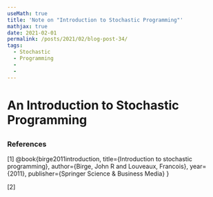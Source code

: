 ```yaml
---
useMath: true
title: 'Note on "Introduction to Stochastic Programming"'
mathjax: true
date: 2021-02-01
permalink: /posts/2021/02/blog-post-34/
tags:
  - Stochastic
  - Programming
  - 
  - 
---
```


# An Introduction to Stochastic Programming

<!-- more -->


## 




### References

<a id="1">[1]</a> 
@book{birge2011introduction,
  title={Introduction to stochastic programming},
  author={Birge, John R and Louveaux, Francois},
  year={2011},
  publisher={Springer Science \& Business Media}
}

<a id="2">[2]</a> 


